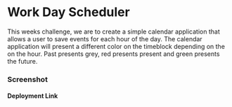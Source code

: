 # Work Day Scheduler

This weeks challenge, we are to create a simple calendar application that allows a user to save events for each hour of the day. The calendar application will present a different color on the timeblock depending on the on the hour. Past presents grey, red presents present and green presents the future.


### Screenshot

#### Deployment Link
